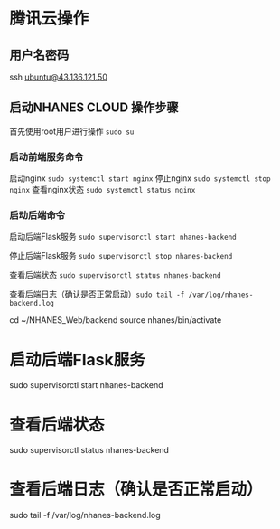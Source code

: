 # 腾讯云操作

## 用户名密码
ssh ubuntu@43.136.121.50



## 启动NHANES CLOUD 操作步骤


首先使用root用户进行操作 `sudo su`

### 启动前端服务命令

启动nginx `sudo systemctl start nginx`
停止nginx `sudo systemctl stop nginx`
查看nginx状态 `sudo systemctl status nginx`


### 启动后端命令

启动后端Flask服务 `sudo supervisorctl start nhanes-backend`

停止后端Flask服务 `sudo supervisorctl stop nhanes-backend`

查看后端状态 `sudo supervisorctl status nhanes-backend`

查看后端日志（确认是否正常启动）`sudo tail -f /var/log/nhanes-backend.log`


cd ~/NHANES_Web/backend
source nhanes/bin/activate



# 启动后端Flask服务
sudo supervisorctl start nhanes-backend

# 查看后端状态
sudo supervisorctl status nhanes-backend

# 查看后端日志（确认是否正常启动）
sudo tail -f /var/log/nhanes-backend.log
